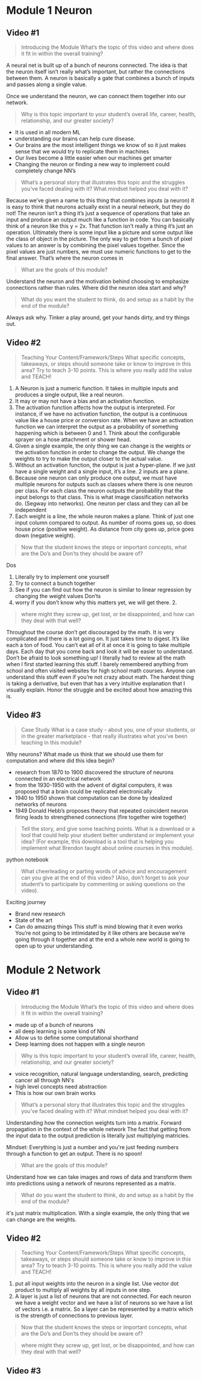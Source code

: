 # Module 1 Neuron

## Video #1

> Introducing the Module What’s the topic of this video and where does it fit
> in within the overall training? 

A neural net is built up of a bunch of neurons connected. The idea is that the
neuron itself isn’t really what’s important, but rather the connections between
them. A neuron is basically a gate that combines a bunch of inputs and passes
along a single value. 

Once we understand the neuron, we can connect them together into our network.

> Why is this topic important to your student’s overall life, career, health,
> relationship, and our greater society? 

- It is used in all modern ML
- understanding our brains can help cure disease.
- Our brains are the most intelligent things we know of so it just makes sense
  that we would try to replicate them in machines
- Our lives become a little easier when our machines get smarter
- Changing the neuron or finding a new way to implement could completely change
  NN’s

> What’s a personal story that illustrates this topic and the struggles you’ve
> faced dealing with it? What mindset helped you deal with it? 

Because we’ve given a name to this thing that combines inputs (a neuron) it is
easy to think that neurons actually exist in a neural network, but they do not!
The neuron isn’t a thing it’s just a sequence of operations that take an input
and produce an output much like a function in code. You can basically think of
a neuron like this y = 2x. That function isn’t really a thing it’s just an
operation. Ultimately there is some input like a picture and some output like
the class of object in the picture. The only way to get from a bunch of pixel
values to an answer is by combining the pixel values together. Since the pixel
values are just numbers, we must use numeric functions to get to the final
answer. That’s where the neuron comes in

> What are the goals of this module? 

Understand the neuron and the motivation behind choosing to emphasize
connections rather than rules. Where did the neuron idea start and why? 

> What do you want the student to think, do and setup as a habit by the end of
> the module? 

Always ask why. Tinker a play around, get your hands dirty, and try things out. 

## Video #2

> Teaching Your Content/Framework/Steps What specific concepts, takeaways, or
> steps should someone take or know to improve in this area? Try to teach 3-10
> points. This is where you really add the value and TEACH! 

1.	A Neuron is just a numeric function. It takes in multiple inputs and
    produces a single output, like a real neuron.
2.	It may or may not have a bias and an activation function.
3.	The activation function affects how the output is interpreted. For
    instance, if we have no activation function, the output is a continuous
    value like a house price or conversion rate. When we have an activation
    function we can interpret the output as a probability of something
    happening which is between 0 and 1. Think about the configurable sprayer on
    a hose attachment or shower head. 
4.	Given a single example, the only thing we can change is the weights or the
    activation function in order to change the output. We change the weights to
    try to make the output closer to the actual value. 
5.	Without an activation function, the output is just a hyper-plane. If we
    just have a single weight and a single input, it’s a line. 2 inputs are a
    plane. 
6.	Because one neuron can only produce one output, we must have multiple
    neurons for outputs such as classes where there is one neuron per class.
    For each class the neuron outputs the probability that the input belongs to
    that class. This is what image classification networks do. (Segway into
    networks).  One neuron per class and they can all be independent
7.  Each weight is a line, the whole neuron makes a plane. Think of just one
    input column compared to output. As number of rooms goes up, so does house
    price (positive weight). As distance from city goes up, price goes down
    (negative weight).

> Now that the student knows the steps or important concepts, what are the Do’s
> and Don’ts they should be aware of? 

Dos
1.	Literally try to implement one yourself
2.	Try to connect a bunch together
3.	See if you can find out how the neuron is similar to linear regression by
changing the weight values Don’ts
1.	worry if you don’t know why this matters yet, we will get there. 2.	


> where might they screw up, get lost, or be disappointed, and how can they
> deal with that well? 

Throughout the course don’t get discouraged by the math. It is very complicated
and there is a lot going on. It just takes time to digest. It’s like each a ton
of food. You can’t eat all of it at once it is going to take multiple days.
Each day that you come back and look it will be easier to understand. Don’t be
afraid to look something up! I literally had to review all the math when I
first started learning this stuff. I barely remembered anything from school and
often visited websites for high school math courses. Anyone can understand this
stuff even if you’re not crazy about math. The hardest thing is taking a
derivative, but even that has a very intuitive explanation that I visually
explain.  Honor the struggle and be excited about how amazing this is.

## Video #3

> Case Study What is a case study - about you, one of your students, or in the
> greater marketplace - that really illustrates what you’ve been teaching in
> this module? 

Why neurons? What made us think that we should use them for computation and
where did this idea begin? 
-	research from 1870 to 1900 discovered the structure of neurons connected in
  an electrical network
-	from the 1930-1950 with the advent of digital computers, it  was proposed
  that a brain could be replicated electronically
-	1940 to 1950 shown that computation can be done by idealized networks of
  neurons
-	1949 Donald Hebb’s proposes theory that repeated coincident neuron firing
  leads to strengthened connections (fire together wire together)


> Tell the story, and give some teaching points. What is a download or a tool
> that could help your student better understand or implement your idea? (For
> example, this download is a tool that is helping you implement what Brendon
> taught about online courses in this module). 

python notebook

> What cheerleading or parting words of advice and encouragement can you give
> at the end of this video? (Also, don’t forget to ask your student’s to
> participate by commenting or asking questions on the video).

Exciting journey
-	Brand new research
-	State of the art
-	Can do amazing things This stuff is mind blowing that it even works You’re
  not going to be intimidated by it like others are because we’re going through
  it together and at the end a whole new world is going to open up to your
  understanding.


# Module 2 Network

## Video #1

> Introducing the Module What’s the topic of this video and where does it fit
> in within the overall training? 

- made up of a bunch of neurons
- all deep learning is some kind of NN
- Allow us to define some computational shorthand
- Deep learning does not happen with a single neuron

> Why is this topic important to your student’s overall life, career, health,
> relationship, and our greater society? 

- voice recognition, natural language understanding, search, predicting cancer
  all through NN's
- high level concepts need abstraction
- This is how our own brain works

> What’s a personal story that illustrates this topic and the struggles you’ve
> faced dealing with it? What mindset helped you deal with it? 

Understanding how the connection weights turn into a matrix.
Forward propagation in the context of the whole network
The fact that getting from the input data to the output prediction is literally
just multiplying matricies. 

Mindset: Everything is just a number and you're just feeding numbers through a
function to get an output. There is no spoon!

> What are the goals of this module? 

Understand how we can take images and rows of data and transform them into predictions
using a network of neurons represented as a matrix.

> What do you want the student to think, do and setup as a habit by the end of
> the module? 

it's just matrix multiplication. With a single example, the only thing that we
can change are the weights. 


## Video #2

> Teaching Your Content/Framework/Steps What specific concepts, takeaways, or
> steps should someone take or know to improve in this area? Try to teach 3-10
> points. This is where you really add the value and TEACH! 

1. put all input weights into the neuron in a single list. Use vector dot
   product to multiply all weights by all inputs in one step.
2. A layer is just a list of neurons that are not connected. For each neuron we
   have a weight vector and we have a list of neurons so we have a list of
   vectors i.e. a matrix. So a layer can be represented by a matrix which is
   the strength of connections to previous layer.

> Now that the student knows the steps or important concepts, what are the Do’s
> and Don’ts they should be aware of? 

> where might they screw up, get lost, or be disappointed, and how can they
> deal with that well? 

## Video #3
